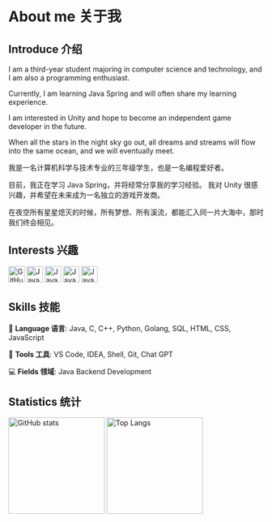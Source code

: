 <!--
**MYXHcode/MYXHcode** is a ✨ _special_ ✨ repository because its `README.md` (this file) appears on your GitHub profile.

Here are some ideas to get you started:

- 🔭 I’m currently working on ...
- 🌱 I’m currently learning ...
- 👯 I’m looking to collaborate on ...
- 🤔 I’m looking for help with ...
- 💬 Ask me about ...
- 📫 How to reach me: ...
- 😄 Pronouns: ...
- ⚡ Fun fact: ...
-->

# About me 关于我

## Introduce 介绍

I am a third-year student majoring in computer science and technology, and I am also a programming enthusiast.

Currently, I am learning Java Spring and will often share my learning experience.

I am interested in Unity and hope to become an independent game developer in the future.

When all the stars in the night sky go out, all dreams and streams will flow into the same ocean, and we will eventually meet.

我是一名计算机科学与技术专业的三年级学生，也是一名编程爱好者。

目前，我正在学习 Java Spring，并将经常分享我的学习经验。
我对 Unity 很感兴趣，并希望在未来成为一名独立的游戏开发商。

在夜空所有星星熄灭的时候，所有梦想、所有溪流，都能汇入同一片大海中，那时我们终会相见。

## Interests 兴趣

<p align="left">
<img src="https://img-blog.csdnimg.cn/a5b9d3773be94b2bb95026d34c393e98.png" alt="GitHub" height="32px">
<img src="https://img-blog.csdnimg.cn/a69dcbb642284f02bcc86e3a9f0ea166.png" alt="Java" height="32px">
<img src="https://img-blog.csdnimg.cn/c3a27f96c4094f9f970827aa286767e0.png" alt="Java" height="32px">
<img src="https://img-blog.csdnimg.cn/48cdf5a66099488591a84e98a34a368b.png" alt="Java" height="32px">
<img src="https://img-blog.csdnimg.cn/a2310fd002a74826bbddd1cf043445c6.png" alt="Java" height="32px">
</p>

## Skills 技能

🤖 **Language 语言**: Java, C, C++, Python, Golang, SQL, HTML, CSS, JavaScript

🔨 **Tools 工具**: VS Code, IDEA, Shell, Git, Chat GPT

💻 **Fields 领域**: Java Backend Development

## Statistics 统计　

<p align="left">
<img height="190px" src="https://github-readme-stats.vercel.app/api?username=MYXHcode&count_private=true&theme=dark&show_icons=true&line_height=24" alt="GitHub stats" align = "center"/>

<img height="190px" src="https://github-readme-stats.vercel.app/api/top-langs/?username=MYXHcode&theme=dark&layout=donut" alt="Top Langs" align = "center"/>
</p>
